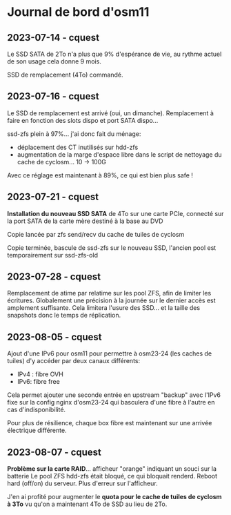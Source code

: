 # Journal de bord d'osm11

## 2023-07-14 - cquest

Le SSD SATA de 2To n'a plus que 9% d'espérance de vie, au rythme actuel de son usage cela donne 9 mois.

SSD de remplacement (4To) commandé.

## 2023-07-16 - cquest

Le SSD de remplacement est arrivé (oui, un dimanche).
Remplacement à faire en fonction des slots dispo et port SATA dispo...

ssd-zfs plein à 97%... j'ai donc fait du ménage:
- déplacement des CT inutilisés sur hdd-zfs
- augmentation de la marge d'espace libre dans le script de nettoyage du cache de cyclosm... 10 -> 100G

Avec ce réglage est maintenant à 89%, ce qui est bien plus safe !

## 2023-07-21 - cquest

**Installation du nouveau SSD SATA** de 4To sur une carte PCIe, connecté sur la port SATA de la carte mère destiné à la base au DVD

Copie lancée par zfs send/recv du cache de tuiles de cyclosm

Copie terminée, bascule de ssd-zfs sur le nouveau SSD, l'ancien pool est temporairement sur ssd-zfs-old

## 2023-07-28 - cquest

Remplacement de atime par relatime sur les pool ZFS, afin de limiter les écritures.
Globalement une précision à la journée sur le dernier accès est amplement suffisante.
Cela limitera l'usure des SSD... et la taille des snapshots donc le temps de réplication.

## 2023-08-05 - cquest

Ajout d'une IPv6 pour osm11 pour permettre à osm23-24 (les caches de tuiles) d'y accéder par deux canaux différents:
- IPv4 : fibre OVH
- IPv6: fibre free

Cela permet ajouter une seconde entrée en upstream "backup" avec l'IPv6 fixe sur la config nginx d'osm23-24 qui basculera d'une fibre à l'autre en cas d'indisponibilité.

Pour plus de résilience, chaque box fibre est maintenant sur une arrivée électrique différente.

## 2023-08-07 - cquest

**Problème sur la carte RAID**... afficheur "orange" indiquant un souci sur la batterie
Le pool ZFS hdd-zfs était bloqué, ce qui bloquait renderd.
Reboot hard (off/on) du serveur.
Plus d'erreur sur l'afficheur.

J'en ai profité pour augmenter le **quota pour le cache de tuiles de cyclosm à 3To** vu qu'on a maintenant 4To de SSD au lieu de 2To.
